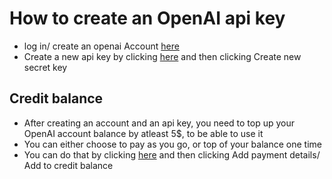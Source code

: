 # How to create an OpenAI api key

* log in/ create an openai Account [here](https://platform.openai.com/login?launch)
* Create a new api key by clicking [here](https://platform.openai.com/organization/api-keys) and then clicking Create new secret key
## Credit balance
* After creating an account and an api key, you need to top up your OpenAI account balance by atleast 5$, to be able to use it
* You can either choose to pay as you go, or top of your balance one time
* You can do that by clicking [here](https://platform.openai.com/settings/organization/billing) and then clicking Add payment details/ Add to credit balance

